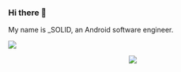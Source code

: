 ### Hi there 👋

My name is _SOLID, an Android software engineer.

![](https://github-readme-stats.vercel.app/api?username=burgessjp&count_private=true&show_icons=true&hide=contribs&include_all_commits=true&theme=default)


<p align="center">
  <a href="https://github.com/burgessjp">
    <img src="https://komarev.com/ghpvc/?username=jiapeng&color=brightgreen" />
  </a>
</p>

<!--
**burgessjp/burgessjp** is a ✨ _special_ ✨ repository because its `README.md` (this file) appears on your GitHub profile.

Here are some ideas to get you started:

- 🔭 I’m currently working on ...
- 🌱 I’m currently learning ...
- 👯 I’m looking to collaborate on ...
- 🤔 I’m looking for help with ...
- 💬 Ask me about ...
- 📫 How to reach me: ...
- 😄 Pronouns: ...
- ⚡ Fun fact: ...
-->
